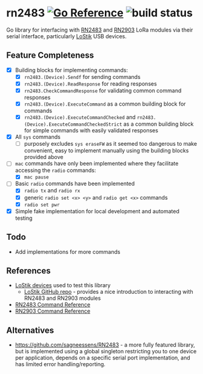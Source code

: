 # rn2483 [![Go Reference](https://pkg.go.dev/badge/github.com/omaskery/rn2483.svg)](https://pkg.go.dev/github.com/omaskery/rn2483) ![build status](https://github.com/omaskery/rn2483/actions/workflows/go.yml/badge.svg)

Go library for interfacing with [RN2483][RN2483 product page] and [RN2903][RN2903 product page] LoRa modules via their
serial interface, particularly [LoStik][LoStik product page] USB devices.

## Feature Completeness

- [x] Building blocks for implementing commands:
    - [x] `rn2483.(Device).Sendf` for sending commands
    - [x] `rn2483.(Device).ReadResponse` for reading responses
    - [x] `rn2483.CheckCommandResponse` for validating common command responses
    - [x] `rn2483.(Device).ExecuteCommand` as a common building block for commands
    - [x] `rn2483.(Device).ExecuteCommandChecked` and `rn2483.(Device).ExecuteCommandCheckedStrict` as a common building
      block for simple commands with easily validated responses
- [x] All `sys` commands
    - [ ] purposely excludes `sys eraseFW` as it seemed too dangerous to make convenient, easy to implement manually
      using the building blocks provided above
- [ ] `mac` commands have only been implemented where they facilitate accessing the `radio` commands:
    - [x] `mac pause`
- [ ] Basic `radio` commands have been implemented
    - [x] `radio tx` and `radio rx`
    - [x] generic `radio set <x> <y>` and `radio get <x>` commands
    - [x] `radio set pwr`
- [x] Simple fake implementation for local development and automated testing

## Todo

- Add implementations for more commands

## References

* [LoStik devices][LoStik product page] used to test this library
    * [LoStik GitHub repo][LoStik github repo] - provides a nice introduction to interacting with RN2483 and RN2903
      modules
* [RN2483 Command Reference][RN2483 command reference]
* [RN2903 Command Reference][RN2903 command reference]

## Alternatives

* https://github.com/sagneessens/RN2483 - a more fully featured library, but is implemented using a global singleton
  restricting you to one device per application, depends on a specific serial port implementation, and has limited error
  handling/reporting.

[LoStik product page]: https://ronoth.com/products/lostik

[LoStik github repo]: https://github.com/ronoth/LoStik

[RN2483 product page]: https://www.microchip.com/wwwproducts/en/RN2483

[RN2903 product page]: https://www.microchip.com/wwwproducts/en/RN2903

[RN2483 command reference]: http://ww1.microchip.com/downloads/en/DeviceDoc/40001784B.pdf

[RN2903 command reference]: http://ww1.microchip.com/downloads/en/DeviceDoc/40001811A.pdf
